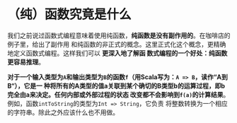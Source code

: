 （纯）函数究竟是什么
================================================================================
我们之前说过函数式编程意味着使用纯函数，**纯函数是没有副作用的**。在咖啡店的例子里，给出了副作用
和纯函数的非正式的概念。这里正式化这个概念，更精确地定义函数式编程。这样我们可以 **更深入地了解函
数式编程的一个好处：纯函数更容易推理**。

**对于一个输入类型为`A`和输出类型为`B`的函数`f`（用Scala写为：`A => B`，读作“A到B“），它是一
种将所有的A类型的值a关联到某个确切的B类型b的运算过程，即b完全由a来决定。任何内部或外部过程的状态
改变都不会影响到`f(a)`的计算结果**。例如，函数`intToString`的类型为`Int => String`，它负责
将整数转换为一个相应的字符串。除此之外应该什么也不用做。



